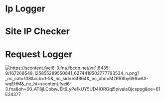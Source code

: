 # Ip Logger

# Site IP Checker

# Request Logger

<img src="https://scontent.fyei6-3.fna.fbcdn.net/v/t1.6435-9/167268548_125855289550841_6274419502777793534_n.png?_nc_cat=108&ccb=1-5&_nc_sid=e3f864&_nc_ohc=M2RR8by699wAX-wqEHM&_nc_ht=scontent.fyei6-3.fna&oh=00_AT8jLCobwJEit9_yPe1kUY5UD4lORGqi5pivelaQjcsppg&oe=61E24377" alt="https://scontent.fyei6-3.fna.fbcdn.net/v/t1.6435-9/167268548_125855289550841_6274419502777793534_n.png?_nc_cat=108&ccb=1-5&_nc_sid=e3f864&_nc_ohc=M2RR8by699wAX-wqEHM&_nc_ht=scontent.fyei6-3.fna&oh=00_AT8jLCobwJEit9_yPe1kUY5UD4lORGqi5pivelaQjcsppg&oe=61E24377" class="transparent">
